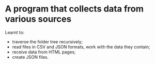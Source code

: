 # A program that collects data from various sources

Learnt to:
* traverse the folder tree recursively;
* read files in CSV and JSON formats, work with the data they contain;
* receive data from HTML pages;
* create JSON files.
